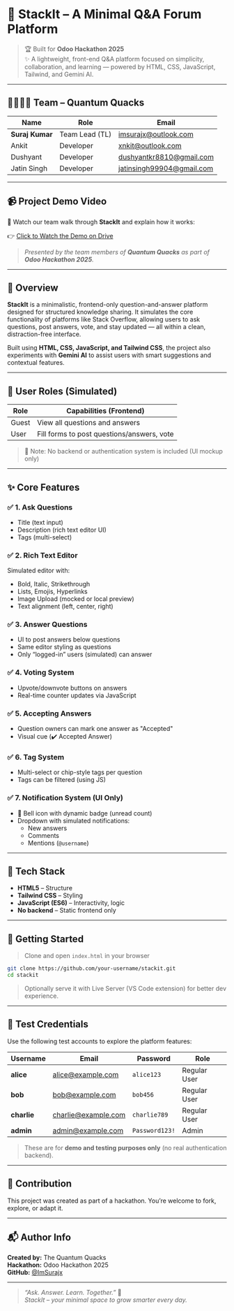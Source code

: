 # 🧱 StackIt – A Minimal Q&A Forum Platform

> 🏆 Built for **Odoo Hackathon 2025**  
> ✨ A lightweight, front-end Q&A platform focused on simplicity, collaboration, and learning — powered by HTML, CSS, JavaScript, Tailwind, and Gemini AI.
---
## 👨‍👩‍👧‍👦 Team – Quantum Quacks

| Name           | Role            | Email                        |
|----------------|------------------|------------------------------|
| **Suraj Kumar** | Team Lead (TL)   | imsurajx@outlook.com         |
| Ankit          | Developer         | xnkit@outlook.com            |
| Dushyant       | Developer         | dushyantkr8810@gmail.com     |
| Jatin Singh    | Developer         | jatinsingh99904@gmail.com    |

---

## 📹 Project Demo Video

🎥 Watch our team walk through **StackIt** and explain how it works:

👉 [Click to Watch the Demo on Drive](https://drive.google.com/file/d/11moBaLfr5QFmVKx6fdljUPFrZL2GW6ju/view)

> _Presented by the team members of **Quantum Quacks** as part of **Odoo Hackathon 2025**._

---

## 📝 Overview

**StackIt** is a minimalistic, frontend-only question-and-answer platform designed for structured knowledge sharing. It simulates the core functionality of platforms like Stack Overflow, allowing users to ask questions, post answers, vote, and stay updated — all within a clean, distraction-free interface.

Built using **HTML, CSS, JavaScript, and Tailwind CSS**, the project also experiments with **Gemini AI** to assist users with smart suggestions and contextual features.

---

## 👥 User Roles (Simulated)

| Role   | Capabilities (Frontend) |
|--------|-------------------------|
| Guest  | View all questions and answers |
| User   | Fill forms to post questions/answers, vote |

> 🔐 Note: No backend or authentication system is included (UI mockup only)

---

## ✨ Core Features

### ✅ 1. Ask Questions
- Title (text input)
- Description (rich text editor UI)
- Tags (multi-select)

### ✅ 2. Rich Text Editor
Simulated editor with:
- Bold, Italic, Strikethrough
- Lists, Emojis, Hyperlinks
- Image Upload (mocked or local preview)
- Text alignment (left, center, right)

### ✅ 3. Answer Questions
- UI to post answers below questions
- Same editor styling as questions
- Only “logged-in” users (simulated) can answer

### ✅ 4. Voting System
- Upvote/downvote buttons on answers
- Real-time counter updates via JavaScript

### ✅ 5. Accepting Answers
- Question owners can mark one answer as "Accepted"
- Visual cue (✔️ Accepted Answer)

### ✅ 6. Tag System
- Multi-select or chip-style tags per question
- Tags can be filtered (using JS)

### ✅ 7. Notification System (UI Only)
- 🔔 Bell icon with dynamic badge (unread count)
- Dropdown with simulated notifications:
  - New answers
  - Comments
  - Mentions (`@username`)

---

## 🧰 Tech Stack

- **HTML5** – Structure
- **Tailwind CSS** – Styling
- **JavaScript (ES6)** – Interactivity, logic
- **No backend** – Static frontend only

---

## 🚀 Getting Started

> Clone and open `index.html` in your browser

```bash
git clone https://github.com/your-username/stackit.git
cd stackit
```

> Optionally serve it with Live Server (VS Code extension) for better dev experience.

---

## 🧪 Test Credentials

Use the following test accounts to explore the platform features:

| Username | Email              | Password       | Role     |
|----------|--------------------|----------------|----------|
| **alice**   | alice@example.com   | `alice123`     | Regular User |
| **bob**     | bob@example.com     | `bob456`       | Regular User |
| **charlie** | charlie@example.com | `charlie789`   | Regular User |
| **admin**   | admin@example.com   | `Password123!` | Admin |

> These are for **demo and testing purposes only** (no real authentication backend).

---

## 🤝 Contribution

This project was created as part of a hackathon. You’re welcome to fork, explore, or adapt it.

---

## 📬 Author Info

**Created by:** The Quantum Quacks<br>
**Hackathon:** Odoo Hackathon 2025  
**GitHub:** [@ImSurajx](https://github.com/ImSurajx)

---

> _“Ask. Answer. Learn. Together.”_ 🔁  
> _StackIt – your minimal space to grow smarter every day._